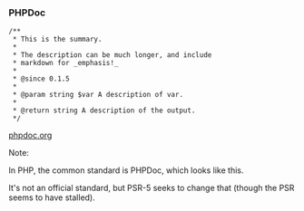 ### PHPDoc

```
/**
 * This is the summary.
 *
 * The description can be much longer, and include
 * markdown for _emphasis!_
 *
 * @since 0.1.5
 *
 * @param string $var A description of var.
 *
 * @return string A description of the output.
 */
```

[phpdoc.org](https://phpdoc.org/)

Note:

In PHP, the common standard is PHPDoc, which looks like this.

It's not an official standard, but PSR-5 seeks to change that (though the PSR seems to have stalled).